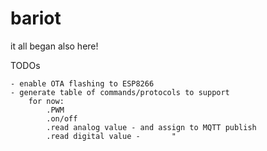 # bariot

it all began also here!

TODOs

	- enable OTA flashing to ESP8266
	- generate table of commands/protocols to support
		for now:
			.PWM
			.on/off
			.read analog value - and assign to MQTT publish
			.read digital value -      	"

